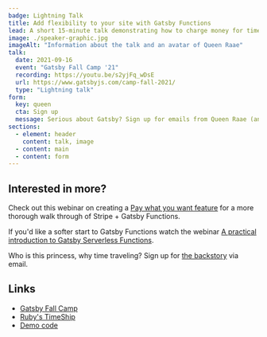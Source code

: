 ```yaml
---
badge: Lightning Talk
title: Add flexibility to your site with Gatsby Functions
lead: A short 15-minute talk demonstrating how to charge money for time travels using Stripe and let the travelers know if they found the princess or not using SendGrid.
image: ./speaker-graphic.jpg
imageAlt: "Information about the talk and an avatar of Queen Raae"
talk:
  date: 2021-09-16
  event: "Gatsby Fall Camp '21"
  recording: https://youtu.be/s2yjFq_wDsE
  url: https://www.gatsbyjs.com/camp-fall-2021/
  type: "Lightning talk"
form:
  key: queen
  cta: Sign up
  message: Serious about Gatsby? Sign up for emails from Queen Raae (and Cap'n Ola) sent every weekday to help you get the most out of Gatsby!
sections:
  - element: header
    content: talk, image
  - content: main
  - content: form
---
```


## Interested in more?

Check out this webinar on creating a [Pay what you want feature](https://www.crowdcast.io/e/get-paid-through-a) for a more thorough walk through of Stripe + Gatsby Functions.

If you'd like a softer start to Gatsby Functions watch the webinar [A practical introduction to Gatsby Serverless Functions](https://www.crowdcast.io/e/a-practical-introduction).

Who is this princess, why time traveling? Sign up for [the backstory](/ruby) via email.

## Links

- [Gatsby Fall Camp](https://www.gatsbyjs.com/camp-fall-2021/)
- [Ruby's TimeShip](/ruby)
- [Demo code](https://github.com/queen-raae/gatsby-fall-camp-2021)
